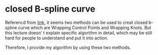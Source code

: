 # closed B-spline curve


Referencd from [link](https://pages.mtu.edu/~shene/COURSES/cs3621/NOTES/spline/B-spline/bspline-curve-closed.html), it seems
two methods can be used to creat closed b-spline curve which are Wrapping Control Points and Wrapping Knots. But this lecture doesn' t 
explain specific algortihm in detail, which may be still hard for people to understand and put it into action.

Therefore, I provide my algorithm by using these two methods.

